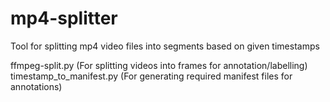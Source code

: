 # mp4-splitter
Tool for splitting mp4 video files into segments based on given timestamps

ffmpeg-split.py (For splitting videos into frames for annotation/labelling)
timestamp_to_manifest.py (For generating required manifest files for annotations)
